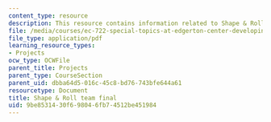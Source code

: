 ```yaml
---
content_type: resource
description: This resource contains information related to Shape & Roll team final.
file: /media/courses/ec-722-special-topics-at-edgerton-center-developing-world-prosthetics-spring-2010/9be8531430f698046fb74512be451984_MITEC_722S10_shpnrol_final.pdf
file_type: application/pdf
learning_resource_types:
- Projects
ocw_type: OCWFile
parent_title: Projects
parent_type: CourseSection
parent_uid: dbba64d5-016c-45c8-bd76-743bfe644a61
resourcetype: Document
title: Shape & Roll team final
uid: 9be85314-30f6-9804-6fb7-4512be451984
---
```

